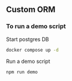## Custom ORM

### To run a demo script

Start postgres DB
```bash
docker compose up -d
```
Run a demo script
```bash
npm run demo
```
